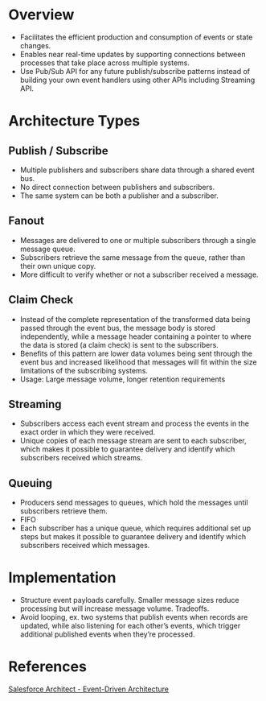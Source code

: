 # Overview

- Facilitates the efficient production and consumption of events or state changes.
- Enables near real-time updates by supporting connections between processes that take place across multiple systems.
- Use Pub/Sub API for any future publish/subscribe patterns instead of building your own event handlers using other APIs including Streaming API.

# Architecture Types

## Publish / Subscribe

- Multiple publishers and subscribers share data through a shared event bus.
- No direct connection between publishers and subscribers.
- The same system can be both a publisher and a subscriber.

## Fanout

- Messages are delivered to one or multiple subscribers through a single message queue.
- Subscribers retrieve the same message from the queue, rather than their own unique copy.
- More difficult to verify whether or not a subscriber received a message.

## Claim Check

- Instead of the complete representation of the transformed data being passed through the event bus, the message body is stored independently, while a message header containing a pointer to where the data is stored (a claim check) is sent to the subscribers. 
- Benefits of this pattern are lower data volumes being sent through the event bus and increased likelihood that messages will fit within the size limitations of the subscribing systems.
- Usage: Large message volume, longer retention requirements

## Streaming

- Subscribers access each event stream and process the events in the exact order in which they were received.
- Unique copies of each message stream are sent to each subscriber, which makes it possible to guarantee delivery and identify which subscribers received which streams.

## Queuing

- Producers send messages to queues, which hold the messages until subscribers retrieve them.
- FIFO
- Each subscriber has a unique queue, which requires additional set up steps but makes it possible to guarantee delivery and identify which subscribers received which messages.

# Implementation

- Structure event payloads carefully. Smaller message sizes reduce processing but will increase message volume. Tradeoffs.
- Avoid looping, ex. two systems that publish events when records are updated, while also listening for each other’s events, which trigger additional published events when they’re processed.

# References

[Salesforce Architect - Event-Driven Architecture](https://architect.salesforce.com/decision-guides/event-driven)
